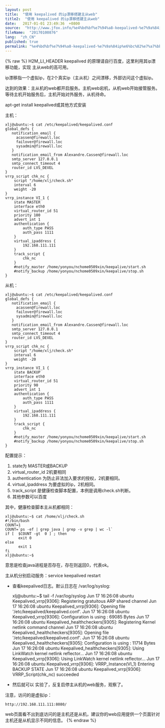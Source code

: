 ```yaml
---
layout: post
title:  "使用 keepalived 的ip漂移搭建主从web"
title2:  "使用 keepalived 的ip漂移搭建主从web"
date:   2017-01-01 23:49:36  +0800
source:  "http://www.jfox.info/%e4%bd%bf%e7%94%a8-keepalived-%e7%9a%84ip%e6%bc%82%e7%a7%bb%e6%90%ad%e5%bb%ba%e4%b8%bb%e4%bb%8eweb.html"
fileName:  "20170100876"
lang:  "zh_CN"
published: true
permalink: "%e4%bd%bf%e7%94%a8-keepalived-%e7%9a%84ip%e6%bc%82%e7%a7%bb%e6%90%ad%e5%bb%ba%e4%b8%bb%e4%bb%8eweb.html"
---
```

{% raw %}
H2M_LI_HEADER keepalived 的原理请自行百度，这里利用其ip漂移功能，实现 主从web的高可用。

ip漂移指一个虚拟ip，在2个真实ip（主从机）之间漂移，外部访问这个虚拟ip。

达到的效果：主从机的web都开启服务。主机web宕机，从机web开始接管服务。等待主机开始服务后，主机开始对外服务，从机待命。

apt-get install keepalived或其他方式安装

主机：

    xlj@ubuntu:~$ cat /etc/keepalived/keepalived.conf 
    global_defs {
       notification_email {
         acassen@firewall.loc
         failover@firewall.loc
         sysadmin@firewall.loc
       }
       notification_email_from Alexandre.Cassen@firewall.loc
       smtp_server 127.0.0.1
       smtp_connect_timeout 4
       router_id LVS_DEVEL
    }
    vrrp_script chk_nc {
        script "/home/xlj/check.sh"
        interval 6 
        weight -20
    }
    vrrp_instance VI_1 {
        state MASTER 
        interface eth0
        virtual_router_id 51
        priority 100
        advert_int 1 
        authentication {
            auth_type PASS
            auth_pass 1111
        }
        virtual_ipaddress {
            192.168.111.111
        }
        track_script {
            chk_nc  
        }
        #notify_master /home/yonyou/nchome0509xin/keepalive/start.sh
        #notify_backup /home/yonyou/nchome0509xin/keepalive/stop.sh
    }

 从机：

    xlj@ubuntu:~$ cat /etc/keepalived/keepalived.conf 
    global_defs {
       notification_email {
         acassen@firewall.loc
         failover@firewall.loc
         sysadmin@firewall.loc
       }
       notification_email_from Alexandre.Cassen@firewall.loc
       smtp_server 127.0.0.1
       smtp_connect_timeout 4
       router_id LVS_DEVEL
    }
    vrrp_script chk_nc {
        script "/home/xlj/check.sh"
        interval 6 
        weight -20
    }
    vrrp_instance VI_1 {
        state BACKUP 
        interface eth0
        virtual_router_id 51
        priority 90 
        advert_int 1
        authentication {
            auth_type PASS
            auth_pass 1111
        }
        virtual_ipaddress {
            192.168.111.111
        }
        track_script {
            chk_nc  
        }
        #notify_master /home/yonyou/nchome0509xin/keepalive/start.sh
        #notify_backup /home/yonyou/nchome0509xin/keepalive/stop.sh
    }

配置提示：

1. state为 MASTER或BACKUP
2. virtual_router_id 2机要相同
3. authentication 为防止非法加入要求的授权，2机要相同。
4. virtual_ipaddress 为要虚拟的ip，2机相同。
5. track_script 是健康检查脚本配置，本例是调用check.sh判断。
6. 其他参数可以百度

其中，健康检查脚本主从机都相同：

    xlj@ubuntu:~$ cat /home/xlj/check.sh 
    #!/bin/bash
    COUNT=1
    COUNT=`ps -ef | grep java | grep -v grep | wc -l`
    if [  $COUNT -gt  0 ] ; then
          exit 0
    else
          exit 1
    fi
    xlj@ubuntu:~$ 

 意思是检查java进程是否存在，存在则返回0，代表ok。

主从机分别启动服务：service keepalived restart

- 查看keepalived日志。默认日志在 /var/log/syslog:

    xlj@ubuntu:~$ tail -f /var/log/syslog
    Jun 17 16:26:08 ubuntu Keepalived_vrrp[9306]: Registering gratuitous ARP shared channel
    Jun 17 16:26:08 ubuntu Keepalived_vrrp[9306]: Opening file '/etc/keepalived/keepalived.conf'.
    Jun 17 16:26:08 ubuntu Keepalived_vrrp[9306]: Configuration is using : 69085 Bytes
    Jun 17 16:26:08 ubuntu Keepalived_healthcheckers[9305]: Registering Kernel netlink command channel
    Jun 17 16:26:08 ubuntu Keepalived_healthcheckers[9305]: Opening file '/etc/keepalived/keepalived.conf'.
    Jun 17 16:26:08 ubuntu Keepalived_healthcheckers[9305]: Configuration is using : 11714 Bytes
    Jun 17 16:26:08 ubuntu Keepalived_healthcheckers[9305]: Using LinkWatch kernel netlink reflector...
    Jun 17 16:26:08 ubuntu Keepalived_vrrp[9306]: Using LinkWatch kernel netlink reflector...
    Jun 17 16:26:08 ubuntu Keepalived_vrrp[9306]: VRRP_Instance(VI_1) Entering BACKUP STATE
    Jun 17 16:26:08 ubuntu Keepalived_vrrp[9306]: VRRP_Script(chk_nc) succeeded

- 然后就可以 实验了，反复启停主从机的web服务，观察了。

注意，访问的是虚拟ip：

    http://192.168.111.111:8080/

web页面看不出到底访问的是主机还是从机，建议你的web应用提供一个页面针对主机还是从机显示不同的信息。
{% endraw %}